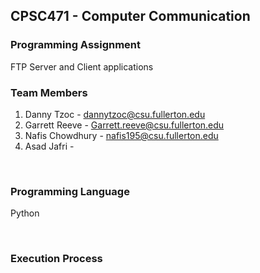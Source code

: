 ## CPSC471 - Computer Communication
### Programming Assignment 
FTP Server and Client applications
<br>

### Team Members
1.  Danny Tzoc - dannytzoc@csu.fullerton.edu
2.  Garrett Reeve - Garrett.reeve@csu.fullerton.edu
3.  Nafis Chowdhury - nafis195@csu.fullerton.edu
4.  Asad Jafri - 

<br>

### Programming Language
Python

<br>

### Execution Process
